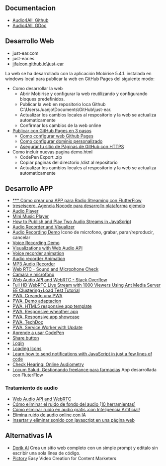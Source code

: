 ## Documentacion
* [Audio4All. Github](https://github.com/jjfalcon/audio4all)
* [Audio4All. GDoc](https://docs.google.com/document/d/13JUlC1VgptD5VK8GWAdmD2NwdDkSg-sWnS76Zp7Mqps/edit#heading=h.dnvma06n7yae)

## Desarrollo Web
* just-ear.com
* just-ear.es
* [jjfalcon.github.io\just-ear](https://jjfalcon.github.io/just-ear/)

La web se ha desarrollado con la aplicación Mobirise 5.4.1. instalada en windows local para publicar la web en GitHub Pages del siguiente modo:
* Como desarrollar la web
  * Abrir Mobirise y configurar la web reutilizando y configurando bloques predefinidos.
  * Publicar la web en repositorio loca Github C:\Users\Juanjo\Documents\GitHub\just-ear.
  * Actualizar los cambios locales al respositorio y la web se actualiza automaticamente
  * Confirmar los cambios de la web online
* [Publicar con GitHub Pages en 3 pasos](https://github.blog/2016-12-09-publishing-with-github-pages-now-as-easy-as-1-2-3/)
  * [Como configurar web Github Pages]()
  * [Como configurar dominio personalizado](https://docs.github.com/es/pages/configuring-a-custom-domain-for-your-github-pages-site/managing-a-custom-domain-for-your-github-pages-site)
  * [Asegurar tu sitio de Páginas de GitHub con HTTPS](https://docs.github.com/es/pages/configuring-a-custom-domain-for-your-github-pages-site/managing-a-custom-domain-for-your-github-pages-site)
* Como incluir nuevas pagina demo.html
  * CodePen Export .zip
  * Copiar paginas del directorio /dist al repositorio
  * Actualizar los cambios locales al respositorio y la web se actualiza automaticamente
 
## Desarrollo APP
* [*** Cómo crear una APP para Radio Streaming con FlutterFlow](https://www.youtube.com/watch?v=TSk4dfHATlM&ab_channel=MOxInnovations%C2%AE)
* [treseiscero. Agencia Nocode para desarrollo plataforma](https://www.treseiscero.app/es) [ejemolo](https://nocodehackers.substack.com/p/creando-un-lms-con-webflow-y-memberstack)
* [Audio Player](https://codepen.io/sanketbodke/pen/dydzXwO)
* [Mini Music Player](https://codepen.io/JavaScriptJunkie/pen/qBWrRyg)
* [How to Publish and Play Two Audio Streams in JavaScript](https://github.com/orgs/ant-media/discussions/5368)
* [Audio Recorder and Visualizer](https://codepen.io/eddch/pen/ZMOjPL)
* [Audio Recording Demo](https://codepen.io/ralzohairi/pen/zYrKLWy) Icono de microfono, grabar, parar/reproducir, cancelar
* [Voice Recording Demo](https://codepen.io/winrey/pen/xvxrxR)
* [Visualizations with Web Audio API](https://developer.mozilla.org/en-US/docs/Web/API/Web_Audio_API/Visualizations_with_Web_Audio_API)
* [Voice recorder animation](https://codepen.io/michalzet/pen/oJremG)
* [Audio recorder Animation](https://codepen.io/benhatsor/pen/LYVJKPW)
* [MP3 Audio Recorder](https://codepen.io/naveedhuq/pen/QWVPybW)
* [Web RTC - Sound and Microphone Check](https://codepen.io/rhamses/pen/BaNgxNz)
* [Camara y microfono](https://codepen.io/feralninja/pen/oLOdop)
* [Web Audio API and WebRTC - Stack Overflow](https://stackoverflow.com/questions/18852776/web-audio-api-and-webrtc)
* [Full HD WebRTC Live Stream with 1000 Viewers Using Ant Media Server EE Clustering+Load Test Tutorial]()
* [PWA. Creando una PWA](https://www.youtube.com/watch?v=HZURIHU92ks&ab_channel=KevinDavila)
* [PWA. Demo adaptacion](https://chatgpt.com/c/dda6efd4-54ad-4b88-a41a-3840e19c679f)
* [PWA. HTML5 responsive app template](https://codepen.io/cdn34/pen/JXzzpx)
* [PWA. Responsive wheather app](https://codepen.io/casy/pen/RZqoJW)
* [PWA. Responsive app showcase](https://codepen.io/sonng/pen/JxWJoN)
* [PWA. TechDoc](https://codepen.io/Designird/pen/rPeMqj)
* [PWA. Service Worker with Update](https://codepen.io/tlissak/pen/abZeJxw)
* [Aprende a usar CodePen](https://www.youtube.com/watch?v=OrZWmkQX5O0&ab_channel=JaviNiguez)
* [Share button](https://codepen.io/onediv/pen/ZEjNqb)
* [Login](https://codepen.io/marcobiedermann/pen/nbpKWV)
* [Loading Icons](https://codepen.io/aurer/pen/ZEJxpO)
* [Learn how to send notifications with JavaScript in just a few lines of code](https://www.instagram.com/p/C7_2FXwSo_8)
* [Check Hearing: Online Audiometry](https://www.checkhearing.org/audiospectrum.php)
* [Locum Salud: Gestionando freelance para farmacias](https://nocodehackers.substack.com/p/creadosincodigo-6-locum-salud-gestionando) App desarrollada con FluterFlow

### Tratamiento de audio
* [Web Audio API and WebRTC](https://stackoverflow.com/questions/18852776/web-audio-api-and-webrtc)
* [Cómo eliminar el ruido de fondo del audio [10 herramientas]](https://geekflare.com/es/remove-background-noise-from-audio-tools/)
* [Cómo eliminar ruido en audio gratis ¡con Inteligencia Artificial!](https://www.youtube.com/watch?v=QDb-g6eFhGo&ab_channel=Creatubers)
* [Elimina ruido de audio online con IA](https://myedit.online/es/audio-editor/remove-background-noise-from-audio)
* [Insertar y eliminar sonido con javascript en una página web](https://francescricart.com/insertar-y-eliminar-sonido-con-javascript-en-una-pagina-web/)

## Alternativas IA
* [Dorik AI](https://dorik.com/) Crea un sitio web completo con un simple prompt y edítalo sin escribir una sola línea de código.
* [Pictory](https://pictory.ai/) Easy Video Creation for Content Marketers
